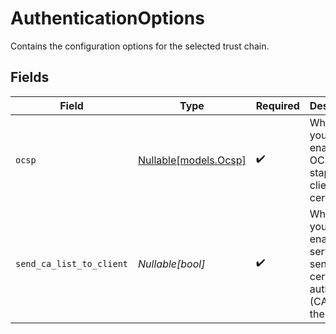 # AuthenticationOptions

Contains the configuration options for the selected trust chain.


## Fields

| Field                                                                                            | Type                                                                                             | Required                                                                                         | Description                                                                                      |
| ------------------------------------------------------------------------------------------------ | ------------------------------------------------------------------------------------------------ | ------------------------------------------------------------------------------------------------ | ------------------------------------------------------------------------------------------------ |
| `ocsp`                                                                                           | [Nullable[models.Ocsp]](../models/ocsp.md)                                                       | :heavy_check_mark:                                                                               | Whether you want to enable OCSP stapling for client certificates.                                |
| `send_ca_list_to_client`                                                                         | *Nullable[bool]*                                                                                 | :heavy_check_mark:                                                                               | Whether you want to enable the server to send the certificate authority (CA) list to the client. |